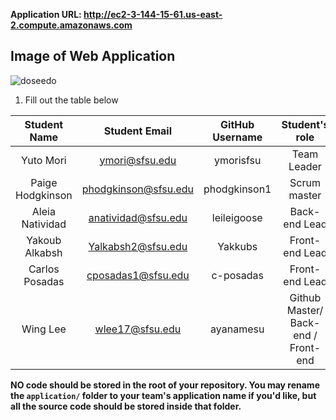 **Application URL: <http://ec2-3-144-15-61.us-east-2.compute.amazonaws.com>**

## Image of Web Application 

   ![doseedo](https://github.com/CSC-648-SFSU/csc648-01-sp24-csc-01-team04/assets/81396481/2beddedd-0e9a-4900-93a6-a8df3614a9ac)


1. Fill out the table below

| Student Name | Student Email | GitHub Username | Student's role |
| :----------: | :-----------: | :-------------: | :------------: |
|   Yuto Mori   | ymori@sfsu.edu |      ymorisfsu   |  Team Leader   |
| Paige Hodgkinson | phodgkinson@sfsu.edu | phodgkinson1 | Scrum master |
| Aleia Natividad | anatividad@sfsu.edu |      leileigoose       |  Back-end Lead   |
|  Yakoub Alkabsh   | Yalkabsh2@sfsu.edu |      Yakkubs       |  Front-end Lead   |
|  Carlos Posadas   | cposadas1@sfsu.edu |      c-posadas       |  Front-end Lead   |
|  Wing Lee  | wlee17@sfsu.edu |     ayanamesu      |  Github Master/ Back-end / Front-end  |




**NO code should be stored in the root of your repository. You may rename the
`application/` folder to your team's application name if you'd like, but all the
source code should be stored inside that folder.**
